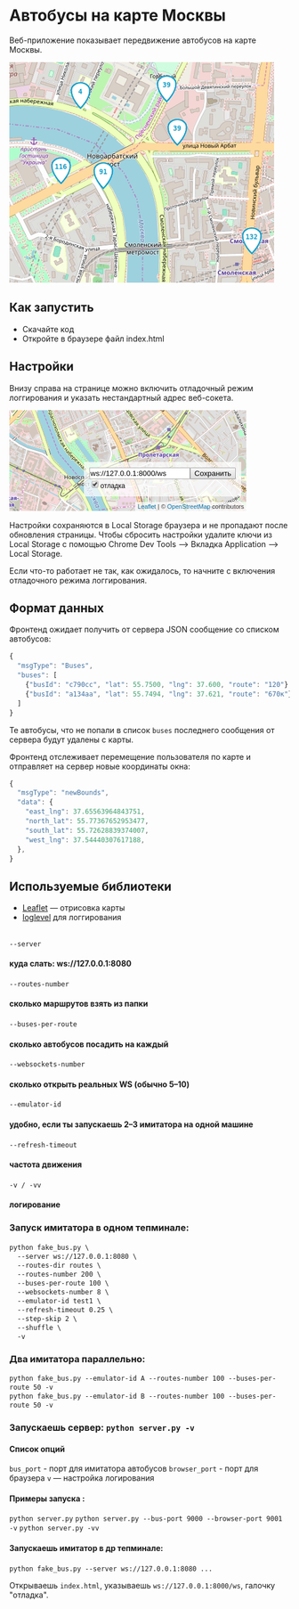 # Автобусы на карте Москвы

Веб-приложение показывает передвижение автобусов на карте Москвы.

<img src="screenshots/buses.gif">

## Как запустить

- Скачайте код
- Откройте в браузере файл index.html


## Настройки

Внизу справа на странице можно включить отладочный режим логгирования и указать нестандартный адрес веб-сокета.

<img src="screenshots/settings.png">

Настройки сохраняются в Local Storage браузера и не пропадают после обновления страницы. Чтобы сбросить настройки удалите ключи из Local Storage с помощью Chrome Dev Tools —> Вкладка Application —> Local Storage.

Если что-то работает не так, как ожидалось, то начните с включения отладочного режима логгирования.

## Формат данных

Фронтенд ожидает получить от сервера JSON сообщение со списком автобусов:

```js
{
  "msgType": "Buses",
  "buses": [
    {"busId": "c790сс", "lat": 55.7500, "lng": 37.600, "route": "120"},
    {"busId": "a134aa", "lat": 55.7494, "lng": 37.621, "route": "670к"},
  ]
}
```

Те автобусы, что не попали в список `buses` последнего сообщения от сервера будут удалены с карты.

Фронтенд отслеживает перемещение пользователя по карте и отправляет на сервер новые координаты окна:

```js
{
  "msgType": "newBounds",
  "data": {
    "east_lng": 37.65563964843751,
    "north_lat": 55.77367652953477,
    "south_lat": 55.72628839374007,
    "west_lng": 37.54440307617188,
  },
}
```



## Используемые библиотеки

- [Leaflet](https://leafletjs.com/) — отрисовка карты
- [loglevel](https://www.npmjs.com/package/loglevel) для логгирования



##
`--server`
#### куда слать: ws://127.0.0.1:8080

`--routes-number`
#### сколько маршрутов взять из папки

`--buses-per-route`
#### сколько автобусов посадить на каждый

`--websockets-number`
#### сколько открыть реальных WS (обычно 5–10)

`--emulator-id`
#### удобно, если ты запускаешь 2–3 имитатора на одной машине

`--refresh-timeout`
#### частота движения

`-v / -vv`
#### логирование


### Запуск имитатора в одном тепминале:
```
python fake_bus.py \
  --server ws://127.0.0.1:8080 \
  --routes-dir routes \
  --routes-number 200 \
  --buses-per-route 100 \
  --websockets-number 8 \
  --emulator-id test1 \
  --refresh-timeout 0.25 \
  --step-skip 2 \
  --shuffle \
  -v
```



### Два имитатора параллельно:
```
python fake_bus.py --emulator-id A --routes-number 100 --buses-per-route 50 -v
python fake_bus.py --emulator-id B --routes-number 100 --buses-per-route 50 -v
```

### Запускаешь сервер: `python server.py -v`
#### Список опций
`bus_port` - порт для имитатора автобусов
`browser_port` - порт для браузера
`v` — настройка логирования


#### Примеры запуска :

`python server.py`
`python server.py --bus-port 9000 --browser-port 9001 -v`
`python server.py -vv`

#### Запускаешь имитатор в др тепминале:
`python fake_bus.py --server ws://127.0.0.1:8080 ...`

Открываешь `index.html`, указываешь `ws://127.0.0.1:8000/ws`, галочку "отладка".

